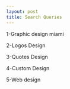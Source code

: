 ```yaml
---
layout: post
title: Search Queries
---
```


1-Graphic design miami

2-Logos Design

3-Quotes Design

4-Custom Design

5-Web design
